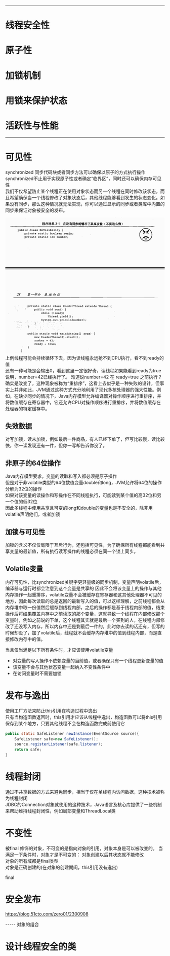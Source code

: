 ----------
# 线程安全性
# 原子性
# 加锁机制
# 用锁来保护状态
# 活跃性与性能
----------
# 可见性
synchronized 同步代码块或者同步方法可以确保以原子的方式执行操作  
synchronized不止用于实现原子性或者确定“临界区”，同时还可以确保内存可见性  
我们不仅希望防止某个线程正在使用对象状态而另一个线程在同时修改该状态，而且希望确保当一个线程修改了对象状态后，其他线程能够看到发生的状态变化。如果没有同步，那么这种情况就无法实现，你可以通过显示的同步或者类库中内置的同步来保证对象被安全的发布。  

![4-指令重排线程不安全.jpg](./img/4-指令重排线程不安全.jpg)
上例线程可能会持续循环下去，因为读线程永远抢不到CPU执行，看不到ready的值  
还有一种可能是会输出0，看到这里一定很好奇，读线程如果能看到ready为true说明，number=42已经执行了。
难道说number=42 在 ready=true 之前执行？  
确实是改变了，这种现象被称为“重排序”，这看上去似乎是一种失败的设计，但事实上并非如此，JVM通过这种方式充分地利用了现代多核处理器的强大性能。例如，在缺少同步的情况下，Java内存模型允许编译器对操作顺序进行重排序，并将数值缓存在寄存器中，它还允许CPU对操作顺序进行重排序，并将数值缓存在处理器的特定缓存中。

## 失效数据 
对写加锁，读未加锁，例如最后一件商品，有人已经下单了，但写比较慢，读比较快，你一读发现还有一件，但你一写却告诉你没了。


## 非原子的64位操作
Java内存模型要求，变量的读取和写入都必须是原子操作  
但是对于非volatile类型的64位数值变量double和long，JVM允许将64位的操作分解为32位的操作  
如果对该变量的读操作和写操作在不同线程执行，可能读到某个值的高32位和另一个值的低32位  
因此多线程中使用共享且可变的long和double的变量也是不安全的，除非用volatile声明他们，或者加锁

## 加锁与可见性
加锁的含义不仅仅局限于互斥行为，还包括可见性，为了确保所有线程都能看到共享变量的最新值，所有执行读写操作的线程必须在同一个锁上同步。

## Volatile变量
内存可见性，比synchronized关键字更轻量级的同步机制，变量声明volatile后，编译器与运行时都会注意到这个变量是共享的  因此不会将该变量上的操作与其他内存操作一起重排序，volatile变量不会被缓存在寄存器和这其他处理器不可见的地方，因此每次读取的总是返回的最新写入的值，可以这样理解，之前线程都会从内存堆中取一份值然后缓存到线程内部，之后的操作都是基于线程内部的值，结束操作后将结果覆盖内存中之前读取的那个变量，这就导致一个线程在内部修改那个变量时，例如之前说的下单，这个线程其实就是最后一个买到的人，在线程内部修改了还没写入内存，所以内存中还是剩最后一件的，此时你去读的话还有，但写的时候却没了，加了volatile后，线程就不会缓存内存堆中的值到线程内部，而是直接修改内存中的值。

当且仅当满足以下所有条件时，才应该使用volatile变量
- 对变量的写入操作不依赖变量的当前值，或者确保只有一个线程更新变量的值
- 该变量不会与其他状态变量一起纳入不变性条件中
- 在访问变量时不需要加锁


# 发布与逸出
使用工厂方法来防止this引用在构造过程中逸出  
只有当构造函数返回时，this引用才应该从线程中逸出，构造函数可以将this引用保存到某个地方，只要其他线程不会在构造函数完成前使用它
```java
public static SafeListener newInstance(EventSource source){
    SafeListener safe=new SafeListener();
    source.registerListener(safe.listener);
    return safe;
}
```

# 线程封闭
通过不共享数据的方式来避免同步，相当于仅在单线程内访问数据，这种技术被称为线程封闭  
JDBC的Connection对象就使用的这种技术，Java语言及核心库提供了一些机制来帮助维持线程封闭性，例如局部变量和ThreadLocal类

# 不变性
被final 修饰的对象，不可变的是指向对象的引用，对象本身是可以被改变的。
当满足一下条件时，对象才是不可变的：
对象创建以后其状态就不能修改  
对象的所有域都是final类型  
对象是正确创建的(在对象的创建期间，this引用没有逸出)

final

# 安全发布
https://blog.51cto.com/zero01/2300908

----- 对象的组合

# 设计线程安全的类

